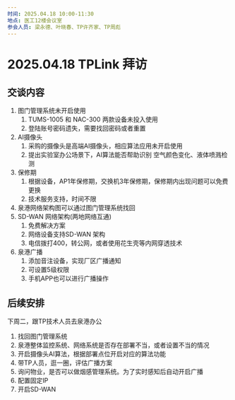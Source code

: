```yaml
---
时间: 2025.04.18 10:00-11:30
地点: 医工12楼会议室
参会人员: 梁永德、叶晓春、TP许齐家、TP周彪
---
```


# 2025.04.18 TPLink 拜访

## 交谈内容

1. 图门管理系统未开启使用
   1. TUMS-1005 和 NAC-300 两款设备未投入使用
   2. 登陆账号密码遗失，需要找回密码或者重置
2. AI摄像头
   1. 采购的摄像头是高端AI摄像头，相应算法应用未开启使用
   2. 提出实验室办公场景下，AI算法能否帮助识别 空气颜色变化、液体喷溅检测
3. 保修期
   1. 根据设备，AP1年保修期，交换机3年保修期，保修期内出现问题可以免费更换
   2. 技术服务支持，时间不限
4. 泉港网络架构图可以通过图门管理系统找回
5. SD-WAN 网络架构(两地网络互通)
   1. 免费解决方案
   2. 网络设备支持SD-WAN 架构
   3. 电信拨打400，转公网，或者使用花生壳等内网穿透技术
6. 泉港广播
   1. 添加音注设备，实现厂区广播通知
   2. 可设置5级权限
   3. 手机APP也可以进行广播操作

## 后续安排

下周二，跟TP技术人员去泉港办公

1. 找回图门管理系统
2. 泉港整体监控系统、网络系统是否存在部署不当，或者设置不当的情况
3. 开启摄像头AI算法，根据部署点位开启对应的算法功能
4. 带TP人员，逛一圈，评估广播方案
5. 询问物业，是否可以做烟感管理系统。为了实时感知后自动开启广播
6. 配置固定IP
7. 开启SD-WAN
